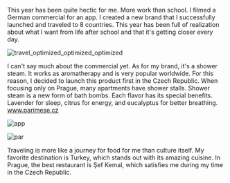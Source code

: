 This year has been quite hectic for me. More work than school. I filmed a German commercial for an app. I created a new brand that I successfully launched and traveled to 8 countries. This year has been full of realization about what I want from life after school and that it's getting closer every day.

![travel_optimized_optimized_optimized](https://github.com/bucharova/english-for-designers/assets/150127129/49a6bfda-6b5b-4505-9dc4-d62f8fbc4983)


I can't say much about the commercial yet. As for my brand, it's a shower steam. It works as aromatherapy and is very popular worldwide. For this reason, I decided to launch this product first in the Czech Republic. When focusing only on Prague, many apartments have shower stalls. Shower steam is a new form of bath bombs. Each flavor has its special benefits. Lavender for sleep, citrus for energy, and eucalyptus for better breathing. www.parimese.cz

![app](https://github.com/bucharova/english-for-designers/assets/150127129/17b19310-60dd-4b08-ab16-30babed5b2f0)


![par](https://github.com/bucharova/english-for-designers/assets/150127129/a9c3c208-4e79-46ce-956e-f6022076be45)


Traveling is more like a journey for food for me than culture itself. My favorite destination is Turkey, which stands out with its amazing cuisine. In Prague, the best restaurant is Şef Kemal, which satisfies me during my time in the Czech Republic.


